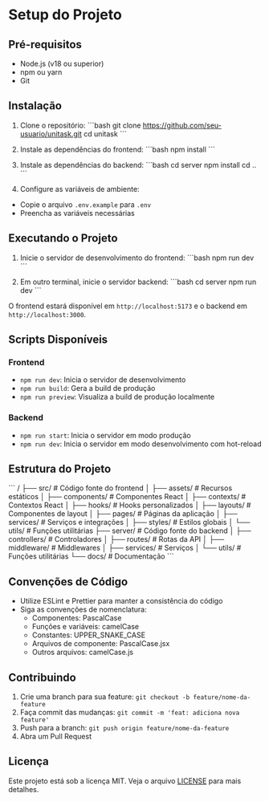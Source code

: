 # Setup do Projeto

## Pré-requisitos

- Node.js (v18 ou superior)
- npm ou yarn
- Git

## Instalação

1. Clone o repositório:
\`\`\`bash
git clone https://github.com/seu-usuario/unitask.git
cd unitask
\`\`\`

2. Instale as dependências do frontend:
\`\`\`bash
npm install
\`\`\`

3. Instale as dependências do backend:
\`\`\`bash
cd server
npm install
cd ..
\`\`\`

4. Configure as variáveis de ambiente:
- Copie o arquivo `.env.example` para `.env`
- Preencha as variáveis necessárias

## Executando o Projeto

1. Inicie o servidor de desenvolvimento do frontend:
\`\`\`bash
npm run dev
\`\`\`

2. Em outro terminal, inicie o servidor backend:
\`\`\`bash
cd server
npm run dev
\`\`\`

O frontend estará disponível em `http://localhost:5173` e o backend em `http://localhost:3000`.

## Scripts Disponíveis

### Frontend
- `npm run dev`: Inicia o servidor de desenvolvimento
- `npm run build`: Gera a build de produção
- `npm run preview`: Visualiza a build de produção localmente

### Backend
- `npm run start`: Inicia o servidor em modo produção
- `npm run dev`: Inicia o servidor em modo desenvolvimento com hot-reload

## Estrutura do Projeto

\`\`\`
/
├── src/                    # Código fonte do frontend
│   ├── assets/            # Recursos estáticos
│   ├── components/        # Componentes React
│   ├── contexts/          # Contextos React
│   ├── hooks/             # Hooks personalizados
│   ├── layouts/           # Componentes de layout
│   ├── pages/             # Páginas da aplicação
│   ├── services/          # Serviços e integrações
│   ├── styles/            # Estilos globais
│   └── utils/             # Funções utilitárias
├── server/                # Código fonte do backend
│   ├── controllers/       # Controladores
│   ├── routes/            # Rotas da API
│   ├── middleware/        # Middlewares
│   ├── services/          # Serviços
│   └── utils/             # Funções utilitárias
└── docs/                  # Documentação
\`\`\`

## Convenções de Código

- Utilize ESLint e Prettier para manter a consistência do código
- Siga as convenções de nomenclatura:
  - Componentes: PascalCase
  - Funções e variáveis: camelCase
  - Constantes: UPPER_SNAKE_CASE
  - Arquivos de componente: PascalCase.jsx
  - Outros arquivos: camelCase.js

## Contribuindo

1. Crie uma branch para sua feature: `git checkout -b feature/nome-da-feature`
2. Faça commit das mudanças: `git commit -m 'feat: adiciona nova feature'`
3. Push para a branch: `git push origin feature/nome-da-feature`
4. Abra um Pull Request

## Licença

Este projeto está sob a licença MIT. Veja o arquivo [LICENSE](../LICENSE) para mais detalhes. 
